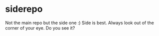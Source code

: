 # siderepo
Not the main repo but the side one :)
Side is best. Always look out of the corner of your eye. Do you see it?
